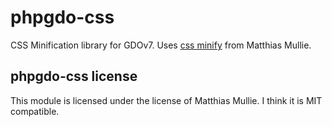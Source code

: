 # phpgdo-css

CSS Minification library for GDOv7.
Uses [css minify](https://github.com/matthiasmullie/minify) from Matthias Mullie.

## phpgdo-css license

This module is licensed under the license of Matthias Mullie.
I think it is MIT compatible.
